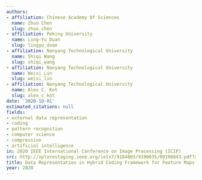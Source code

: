 ```yaml
---
authors:
- affiliation: Chinese Academy Of Sciences
  name: Zhuo Chen
  slug: zhuo_chen
- affiliation: Peking University
  name: Ling-Yu Duan
  slug: lingyu_duan
- affiliation: Nanyang Technological University
  name: Shiqi Wang
  slug: shiqi_wang
- affiliation: Nanyang Technological University
  name: Weisi Lin
  slug: weisi_lin
- affiliation: Nanyang Technological University
  name: Alex C. Kot
  slug: alex_c_kot
date: '2020-10-01'
estimated_citations: null
fields:
- external data representation
- coding
- pattern recognition
- computer science
- compression
- artificial intelligence
in: 2020 IEEE International Conference on Image Processing (ICIP)
src: http://xplorestaging.ieee.org/ielx7/9184803/9190635/09190843.pdf?arnumber=9190843
title: Data Representation in Hybrid Coding Framework for Feature Maps Compression
year: 2020
---
```


